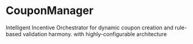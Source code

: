# CouponManager
Intelligent Incentive Orchestrator for dynamic coupon creation and rule-based validation harmony. with highly-configurable architecture
